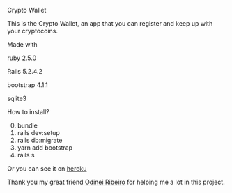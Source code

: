 Crypto Wallet

This is the Crypto Wallet, an app that you can register and keep up with your cryptocoins.

Made with

ruby 2.5.0

Rails 5.2.4.2

bootstrap 4.1.1

sqlite3

How to install?

0. bundle
1. rails dev:setup
2. rails db:migrate
3. yarn add bootstrap
4. rails s

Or you can see it on [heroku](https://shielded-anchorage-32301.herokuapp.com/)

Thank you my great friend [Odinei Ribeiro](https://github.com/odineiramone) for helping me a lot in this project.
